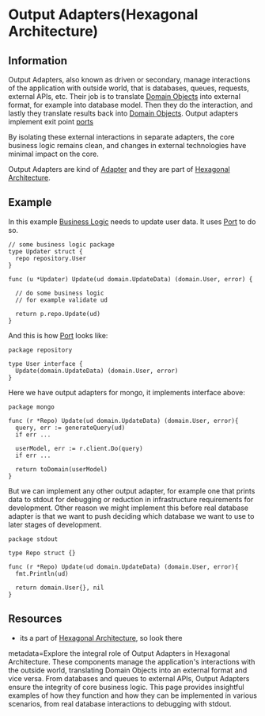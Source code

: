 
# Output Adapters(Hexagonal Architecture)

## Information

Output Adapters, also known as driven or secondary, manage interactions of the application with outside world, that is databases, queues, requests, external APIs, etc. Their job is to translate [Domain Objects](https://github.com/vimcki/design-principles/blob/master/Domain%20Objects.md) into external format, for example into database model. Then they do the interaction, and lastly they translate results back into [Domain Objects](https://github.com/vimcki/design-principles/blob/master/Domain%20Objects.md). Output adapters implement exit point [ports](https://github.com/vimcki/design-principles/blob/master/Port.md)

By isolating these external interactions in separate adapters, the core business logic remains clean, and changes in external technologies have minimal impact on the core.

Output Adapters are kind of [Adapter](https://github.com/vimcki/design-principles/blob/master/Adapter.md) and they are part of [Hexagonal Architecture](https://github.com/vimcki/design-principles/blob/master/Hexagonal%20Architecture.md).

## Example

In this example [Business Logic](https://github.com/vimcki/design-principles/blob/master/Business%20Logic.md) needs to update user data. It uses [Port](https://github.com/vimcki/design-principles/blob/master/Port.md) to do so. 

```golang
// some business logic package
type Updater struct {
  repo repository.User
}

func (u *Updater) Update(ud domain.UpdateData) (domain.User, error) {

  // do some business logic
  // for example validate ud

  return p.repo.Update(ud)
}
```

And this is how [Port](https://github.com/vimcki/design-principles/blob/master/Port.md) looks like:

```golang
package repository

type User interface {
  Update(domain.UpdateData) (domain.User, error)
}
```


Here we have output adapters for mongo, it implements interface above:

```golang
package mongo

func (r *Repo) Update(ud domain.UpdateData) (domain.User, error){
  query, err := generateQuery(ud)
  if err ...

  userModel, err := r.client.Do(query)
  if err ...

  return toDomain(userModel)
}
```

But we can implement any other output adapter, for example one that prints data to stdout for debugging or reduction in infrastructure requirements for development. Other reason we might implement this before real database adapter is that we want to push deciding which database we want to use to later stages of development.

```golang
package stdout

type Repo struct {}

func (r *Repo) Update(ud domain.UpdateData) (domain.User, error){
  fmt.Println(ud)

  return domain.User{}, nil
}
```

## Resources

- its a part of [Hexagonal Architecture](https://github.com/vimcki/design-principles/blob/master/Hexagonal%20Architecture.md), so look there

metadata=Explore the integral role of Output Adapters in Hexagonal Architecture. These components manage the application's interactions with the outside world, translating Domain Objects into an external format and vice versa. From databases and queues to external APIs, Output Adapters ensure the integrity of core business logic. This page provides insightful examples of how they function and how they can be implemented in various scenarios, from real database interactions to debugging with stdout.
